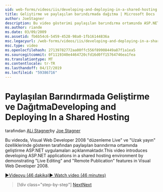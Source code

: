 ```yaml
---
uid: web-forms/videos/iis/developing-and-deploying-in-a-shared-hosting
title: Geliştirme ve paylaşılan barındırmada dağıtma | Microsoft Docs
author: JoeStagner
description: Bu video gösterimi paylaşılan barındırma ortamında ASP.NET uygulamalar geliştirmeye tanıtmaktadır &quot;canlı düzenleme&quot; ve &quot;uzak yayın &...
ms.author: riande
ms.date: 03/09/2009
ms.assetid: fb6b54c6-5459-4528-98a0-1fb16144836a
msc.legacyurl: /web-forms/videos/iis/developing-and-deploying-in-a-shared-hosting
msc.type: video
ms.openlocfilehash: 27139782772aa00ffc556f89908449a87f1a1ea5
ms.sourcegitcommit: 0f1119340e4464720cfd16d0ff15764746ea1fea
ms.translationtype: MT
ms.contentlocale: tr-TR
ms.lasthandoff: 04/17/2019
ms.locfileid: "59386716"
---
```

# <a name="developing-and-deploying-in-a-shared-hosting"></a><span data-ttu-id="8dbb5-103">Paylaşılan Barındırmada Geliştirme ve Dağıtma</span><span class="sxs-lookup"><span data-stu-id="8dbb5-103">Developing and Deploying In a Shared Hosting</span></span>

<span data-ttu-id="8dbb5-104">tarafından [ALi Stagner](https://github.com/JoeStagner)</span><span class="sxs-lookup"><span data-stu-id="8dbb5-104">by [Joe Stagner](https://github.com/JoeStagner)</span></span>

<span data-ttu-id="8dbb5-105">Bu videoda, Visual Web Developer 2008 "düzenleme Live" ve "Uzak yayın" özelliklerinde gösteren tarafından paylaşılan barındırma ortamında geliştirme ASP.NET uygulamaları açıklanmaktadır.</span><span class="sxs-lookup"><span data-stu-id="8dbb5-105">This video introduces developing ASP.NET applications in a shared hosting environment by demonstrating "Live Editing" and "Remote Publication" features in Visual Web Developer 2008.</span></span>

[<span data-ttu-id="8dbb5-106">&#9654;Videoyu (46 dakika)</span><span class="sxs-lookup"><span data-stu-id="8dbb5-106">&#9654; Watch video (46 minutes)</span></span>](https://channel9.msdn.com/Blogs/ASP-NET-Site-Videos/developing-and-deploying-in-a-shared-hosting)

> [!div class="step-by-step"]
> [<span data-ttu-id="8dbb5-107">Next</span><span class="sxs-lookup"><span data-stu-id="8dbb5-107">Next</span></span>](working-with-iis7-deligated-admin.md)
